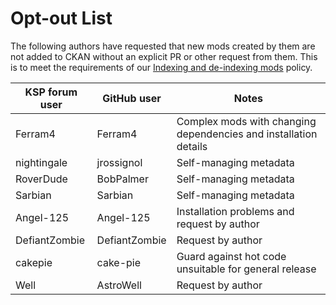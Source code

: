 # Opt-out List

The following authors have requested that new mods created by them are not added to CKAN without an explicit PR or other request from them. This is to meet the requirements of our [Indexing and de-indexing mods](indexing.md) policy.

KSP forum user | GitHub user   | Notes
---------------|---------------|-----------------------------------------------------------------
Ferram4        | Ferram4       | Complex mods with changing dependencies and installation details
nightingale    | jrossignol    | Self-managing metadata
RoverDude      | BobPalmer     | Self-managing metadata
Sarbian        | Sarbian       | Self-managing metadata
Angel-125      | Angel-125     | Installation problems and request by author
DefiantZombie  | DefiantZombie | Request by author
cakepie        | cake-pie      | Guard against hot code unsuitable for general release
Well           | AstroWell     | Request by author
